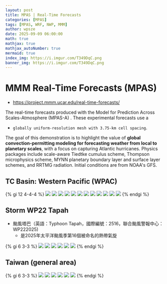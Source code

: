 ```yaml
---
layout: post
title: MPAS | Real-Time Forecasts
categories: [MPAS]
tags: [MPAS, WRF, NWP, MMM]
author: wpsze
date: 2025-09-09 06:00:00
math: true
mathjax: true
mathjax_autoNumber: true
mermaid: true
index_img: https://i.imgur.com/T349DqC.png
banner_img: https://i.imgur.com/T349DqC.png
---
```


# MMM Real-Time Forecasts (MPAS)

- <https://project.mmm.ucar.edu/real-time-forecasts/>

The real-time forecasts produced with the Model for Prediction Across Scales-Atmosphere (MPAS-A) . These experimental forecasts use a 

- `globally uniform-resolution mesh with 3.75-km cell spacing`. 

The goal of this demonstration is to highlight the value of **global convection-permitting modeling for forecasting weather from local to planetary scales**, with a focus on capturing Atlantic hurricanes. Physics packages include scale-aware Tiedtke cumulus scheme, Thompson microphysics scheme, MYNN planetary boundary layer and surface layer schemes, and RRTMG radiation. Initial conditions are from NOAA's GFS.

## TC Basin: Western Pacific (WPAC)

{% gi 12 4-4-4 %}
![](https://i.imgur.com/XAAoNJb.png)
![](https://i.imgur.com/Z9Mu63a.png)
![](https://i.imgur.com/khbKpDk.png)
![](https://i.imgur.com/v79Iudv.png)
![](https://i.imgur.com/Y6Jt7Ci.png)
![](https://i.imgur.com/1iGNwG4.png)
![](https://i.imgur.com/RppxS3B.png)
![](https://i.imgur.com/5MgS6Ni.png)
![](https://i.imgur.com/ypjrE31.png)
![](https://i.imgur.com/q7ddRue.png)
![](https://i.imgur.com/n1GI6iF.png)
![](https://i.imgur.com/3diPcm4.png)
{% endgi %}

## Storm WP22 Tapah

- 颱風塔巴（英語：Typhoon Tapah，國際編號：2516，聯合颱風警報中心：WP222025)
  - 是2025年太平洋颱風季第16個被命名的熱帶氣旋

{% gi 6 3-3 %}
![](https://i.imgur.com/DnWilBx.png)
![](https://i.imgur.com/2sTKE3y.png)
![](https://i.imgur.com/ncxvpPy.png)
![](https://i.imgur.com/AdNtQCM.png)
![](https://i.imgur.com/T349DqC.png)
![](https://i.imgur.com/Wr2Smlw.png)
{% endgi %}

## Taiwan (general area)

{% gi 6 3-3 %}
![](https://i.imgur.com/h0LoMnx.png)
![](https://i.imgur.com/iZObZIy.png)
![](https://i.imgur.com/bxsbiEZ.png)
![](https://i.imgur.com/txuTOrJ.png)
![](https://i.imgur.com/AZAyq3l.png)
![](https://i.imgur.com/0tOd4pC.png)
{% endgi %}